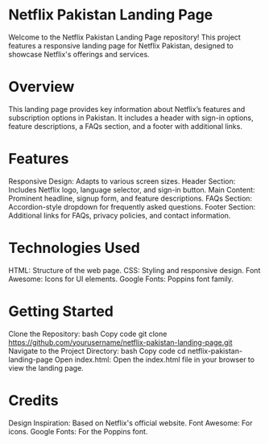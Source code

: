 # Netflix Pakistan Landing Page
Welcome to the Netflix Pakistan Landing Page repository! This project features a responsive landing page for Netflix Pakistan, designed to showcase Netflix's offerings and services.

# Overview
This landing page provides key information about Netflix’s features and subscription options in Pakistan. It includes a header with sign-in options, feature descriptions, a FAQs section, and a footer with additional links.

# Features
Responsive Design: Adapts to various screen sizes.
Header Section: Includes Netflix logo, language selector, and sign-in button.
Main Content: Prominent headline, signup form, and feature descriptions.
FAQs Section: Accordion-style dropdown for frequently asked questions.
Footer Section: Additional links for FAQs, privacy policies, and contact information.
# Technologies Used
HTML: Structure of the web page.
CSS: Styling and responsive design.
Font Awesome: Icons for UI elements.
Google Fonts: Poppins font family.
# Getting Started
Clone the Repository:
bash
Copy code
git clone https://github.com/yourusername/netflix-pakistan-landing-page.git
Navigate to the Project Directory:
bash
Copy code
cd netflix-pakistan-landing-page
Open index.html:
Open the index.html file in your browser to view the landing page.
# Credits
Design Inspiration: Based on Netflix's official website.
Font Awesome: For icons.
Google Fonts: For the Poppins font.
